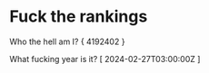 # Fuck the rankings

Who the hell am I?
{ 4192402 }

What fucking year is it?
[ 2024-02-27T03:00:00Z ]
